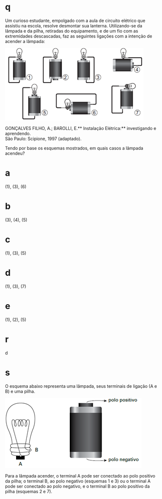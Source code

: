 # q
Um curioso estudante, empolgado com a aula de circuito elétrico que assistiu na escola, resolve desmontar sua lanterna. Utilizando-se da lâmpada e da pilha, retiradas do equipamento, e de um fio com as extremidades descascadas, faz as seguintes ligações com a intenção de acender a lâmpada:

![](626c4c6d-9dc5-1a5f-f07b-2968b4f15010.png)

GONÇALVES FILHO, A.; BAROLLI, E.** Instalação Elétrica:** investigando e aprendendo.\
São Paulo: Scipione, 1997 (adaptado).

Tendo por base os esquemas mostrados, em quais casos a lâmpada acendeu?

# a
(1), (3), (6)

# b
(3), (4), (5)

# c
(1), (3), (5)

# d
(1), (3), (7)

# e
(1), (2), (5)

# r
d

# s
O esquema abaixo representa uma lâmpada, seus terminais de ligação (A e B) e uma pilha.

![](8cb0b740-022e-c29a-b65e-a5bbe8054567.png)

Para a lâmpada acender, o terminal A pode ser conectado ao polo positivo da pilha; o terminal B, ao polo negativo (esquemas 1 e 3) ou o terminal A pode ser conectado ao polo negativo, e o terminal B ao polo positivo da pilha (esquemas 2 e 7).
